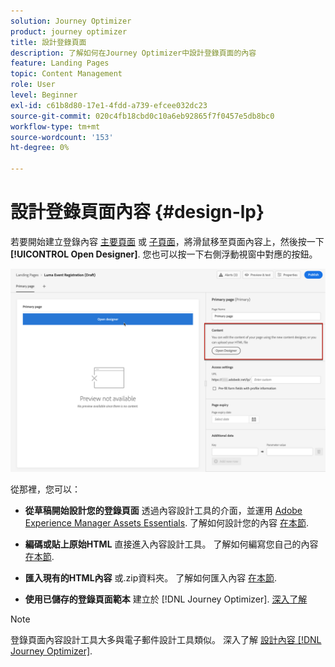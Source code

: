 ```yaml
---
solution: Journey Optimizer
product: journey optimizer
title: 設計登錄頁面
description: 了解如何在Journey Optimizer中設計登錄頁面的內容
feature: Landing Pages
topic: Content Management
role: User
level: Beginner
exl-id: c61b8d80-17e1-4fdd-a739-efcee032dc23
source-git-commit: 020c4fb18cbd0c10a6eb92865f7f0457e5db8bc0
workflow-type: tm+mt
source-wordcount: '153'
ht-degree: 0%

---
```


# 設計登錄頁面內容 {#design-lp}

若要開始建立登錄內容 [主要頁面](create-lp.md#configure-primary-page) 或 [子頁面](create-lp.md#configure-subpages)，將滑鼠移至頁面內容上，然後按一下 **[!UICONTROL Open Designer]**. 您也可以按一下右側浮動視窗中對應的按鈕。

![](assets/lp_open-designer.png)

從那裡，您可以：

* **從草稿開始設計您的登錄頁面** 透過內容設計工具的介面，並運用 [Adobe Experience Manager Assets Essentials](../email/assets-essentials.md). 了解如何設計您的內容 <!--or use built-in templates--> [在本節](../email/content-from-scratch.md).

* **編碼或貼上原始HTML** 直接進入內容設計工具。 了解如何編寫您自己的內容 [在本節](../email/code-content.md).

* **匯入現有的HTML內容** 或.zip資料夾。 了解如何匯入內容 [在本節](../email/existing-content.md).

* **使用已儲存的登錄頁面範本** 建立於 [!DNL Journey Optimizer]. [深入了解](lp-templates.md)

>[!NOTE]
>
>登錄頁面內容設計工具大多與電子郵件設計工具類似。 深入了解 [設計內容 [!DNL Journey Optimizer]](../email/get-started-email-design.md).
